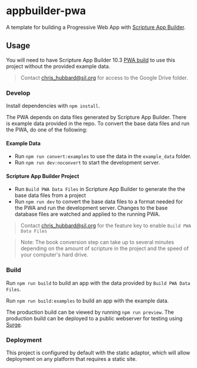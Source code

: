 # appbuilder-pwa

A template for building a Progressive Web App with [Scripture App Builder](https://softare.sil.org/scriptureappbuilder).

## Usage

You will need to have Scripture App Builder 10.3 [PWA build](https://drive.google.com/drive/folders/1EQaBXX-Y3Y2ZD3rgn8EtTfEO6J1Dhd9U?usp=share_link) to use this project without the provided example data.

> Contact [chris_hubbard@sil.org](mailto:chris_hubbard@sil.org) for access to the Google Drive folder.

### Develop

Install dependencies with `npm install`.

The PWA depends on data files generated by Scripture App Builder. There is example data provided in the repo. To convert the base data files and run the PWA, do one of the following:

#### Example Data

-   Run `npm run convert:examples` to use the data in the `example_data` folder.
-   Run `npm run dev:noconvert` to start the development server.

#### Scripture App Builder Project

-   Run `Build PWA Data Files` in Scripture App Builder to generate the the base data files from a project
-   Run `npm run dev` to convert the base data files to a format needed for the PWA and run the development server. Changes to the base database files are watched and applied to the running PWA.

> Contact [chris_hubbard@sil.org](mailto:chris_hubbard@sil.org) for the feature key to enable `Build PWA Data Files`

> Note: The book conversion step can take up to several minutes depending on the amount of scripture in the project and the speed of your computer's hard drive.

### Build

Run `npm run build` to build an app with the data provided by `Build PWA Data Files`.

Run `npm run build:examples` to build an app with the example data.

The production build can be viewed by running `npm run preview`.
The production build can be deployed to a public webserver for testing using [Surge](https://surge.sh).

### Deployment

This project is configured by default with the static adaptor, which will allow deployment on any platform that requires a static site.
